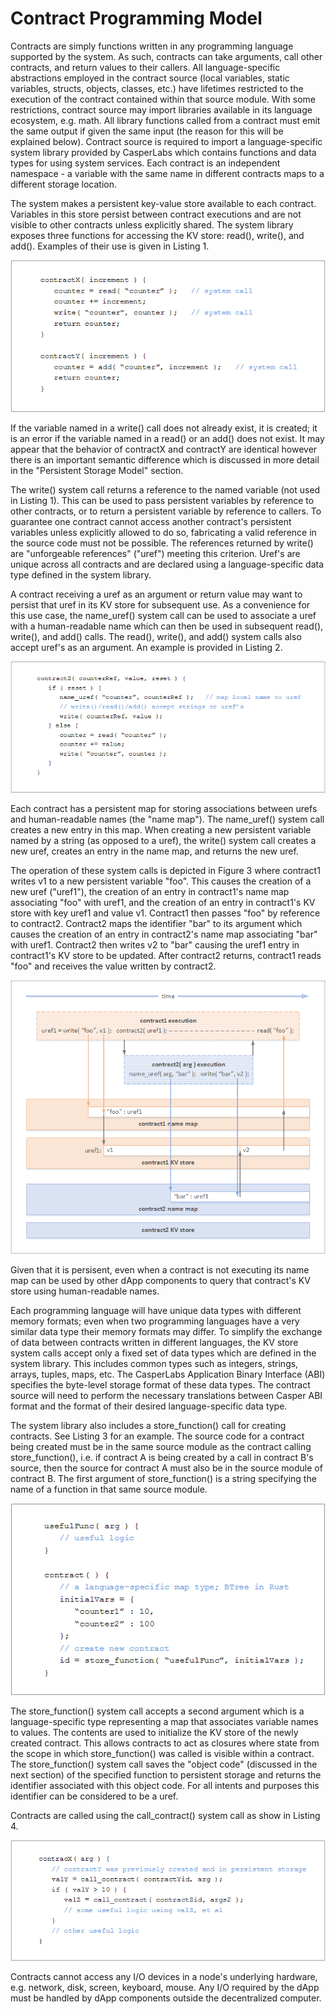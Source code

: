 # Contract Programming Model

Contracts are simply functions written in any programming language supported by the system. As such, contracts can take arguments, call other contracts, and return values to their callers. All language-specific abstractions employed in the contract source \(local variables, static variables, structs, objects, classes, etc.\) have lifetimes restricted to the execution of the contract contained within that source module. With some restrictions, contract source may import libraries available in its language ecosystem, e.g. math. All library functions called from a contract must emit the same output if given the same input \(the reason for this will be explained below\). Contract source is required to import a language-specific system library provided by CasperLabs which contains functions and data types for using system services. Each contract is an independent namespace - a variable with the same name in different contracts maps to a different storage location.

The system makes a persistent key-value store available to each contract. Variables in this store persist between contract executions and are not visible to other contracts unless explicitly shared. The system library exposes three functions for accessing the KV store: read\(\), write\(\), and add\(\). Examples of their use is given in Listing 1.

![Listing 1: KV Store API](../../.gitbook/assets/list1kvstoreapi.png)

If the variable named in a write\(\) call does not already exist, it is created; it is an error if the variable named in a read\(\) or an add\(\) does not exist. It may appear that the behavior of contractX and contractY are identical however there is an important semantic difference which is discussed in more detail in the "Persistent Storage Model" section.

The write\(\) system call returns a reference to the named variable \(not used in Listing 1\). This can be used to pass persistent variables by reference to other contracts, or to return a persistent variable by reference to callers. To guarantee one contract cannot access another contract's persistent variables unless explicitly allowed to do so, fabricating a valid reference in the source code must not be possible. The references returned by write\(\) are "unforgeable references" \("uref"\) meeting this criterion. Uref's are unique across all contracts and are declared using a language-specific data type defined in the system library.

A contract receiving a uref as an argument or return value may want to persist that uref in its KV store for subsequent use. As a convenience for this use case, the name\_uref\(\) system call can be used to associate a uref with a human-readable name which can then be used in subsequent read\(\), write\(\), and add\(\) calls. The read\(\), write\(\), and add\(\) system calls also accept uref's as an argument. An example is provided in Listing 2.

![Listing 2: Human-Readable Names](../../.gitbook/assets/list2humanreadable.png)

Each contract has a persistent map for storing associations between urefs and human-readable names \(the "name map"\). The name\_uref\(\) system call creates a new entry in this map. When creating a new persistent variable named by a string \(as opposed to a uref\), the write\(\) system call creates a new uref, creates an entry in the name map, and returns the new uref.

The operation of these system calls is depicted in Figure 3 where contract1 writes v1 to a new persistent variable "foo". This causes the creation of a new uref \("uref1"\), the creation of an entry in contract1's name map associating "foo" with uref1, and the creation of an entry in contract1's KV store with key uref1 and value v1. Contract1 then passes "foo" by reference to contract2. Contract2 maps the identifier "bar" to its argument which causes the creation of an entry in contract2's name map associating "bar" with uref1. Contract2 then writes v2 to "bar" causing the uref1 entry in contract1's KV store to be updated. After contract2 returns, contract1 reads "foo" and receives the value written by contract2.

![Figure 3: Human-Readable Names](../../.gitbook/assets/fig3humanreadable.png)

Given that it is persisent, even when a contract is not executing its name map can be used by other dApp components to query that contract's KV store using human-readable names.

Each programming language will have unique data types with different memory formats; even when two programming languages have a very similar data type their memory formats may differ. To simplify the exchange of data between contracts written in different languages, the KV store system calls accept only a fixed set of data types which are defined in the system library. This includes common types such as integers, strings, arrays, tuples, maps, etc. The CasperLabs Application Binary Interface \(ABI\) specifies the byte-level storage format of these data types. The contract source will need to perform the necessary translations between Casper ABI format and the format of their desired language-specific data type.

The system library also includes a store\_function\(\) call for creating contracts. See Listing 3 for an example. The source code for a contract being created must be in the same source module as the contract calling store\_function\(\), i.e. if contract A is being created by a call in contract B's source, then the source for contract A must also be in the source module of contract B. The first argument of store\_function\(\) is a string specifying the name of a function in that same source module.

![Listing 3: Creating Contracts](../../.gitbook/assets/list3creatingcontracts.png)

The store\_function\(\) system call accepts a second argument which is a language-specific type representing a map that associates variable names to values. The contents are used to initialize the KV store of the newly created contract. This allows contracts to act as closures where state from the scope in which store\_function\(\) was called is visible within a contract. The store\_function\(\) system call saves the "object code" \(discussed in the next section\) of the specified function to persistent storage and returns the identifier associated with this object code. For all intents and purposes this identifier can be considered to be a uref.

Contracts are called using the call\_contract\(\) system call as show in Listing 4.

![Listing 4: Calling Contracts](../../.gitbook/assets/list4callingcontracts.png)

Contracts cannot access any I/O devices in a node's underlying hardware, e.g. network, disk, screen, keyboard, mouse. Any I/O required by the dApp must be handled by dApp components outside the decentralized computer.

